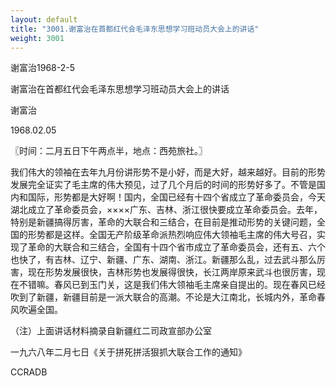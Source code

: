 ```yaml
---
layout: default
title: "3001.谢富治在首都红代会毛泽东思想学习班动员大会上的讲话"
weight: 3001
---
```


谢富治1968-2-5

谢富治在首都红代会毛泽东思想学习班动员大会上的讲话

谢富治

1968.02.05

〖时间：二月五日下午两点半，地点：西苑旅社。〗

我们伟大的领袖在去年九月份讲形势不是小好，而是大好，越来越好。目前的形势发展完全证实了毛主席的伟大预见，过了几个月后的时间的形势好多了。不管是国内和国际，形势都是大好啊！国内，全国已经有十四个省成立了革命委员会，今天湖北成立了革命委员会，××××广东、吉林、浙江很快要成立革命委员会。去年，特别是新疆搞得厉害，革命的大联合和三结合，在目前是推动形势的关键问题，全国的形势都是这样。全国无产阶级革命派热烈响应伟大领袖毛主席的伟大号召，实现了革命的大联合和三结合，全国有十四个省市成立了革命委员会，还有五、六个也快了，有吉林、辽宁、新疆、广东、湖南、浙江。新疆那么乱，过去武斗那么厉害，现在形势发展很快，吉林形势也发展得很快，长江两岸原来武斗也很厉害，现在不错嘛。春风已到玉门关，这是我们伟大领袖毛主席亲自提出的。现在春风已经吹到了新疆，新疆目前是一派大联合的高潮。不论是大江南北，长城内外，革命春风吹遍全国。

（注）上面讲话材料摘录自新疆红二司政宣部办公室

一九六八年二月七日《关于拼死拼活狠抓大联合工作的通知》

CCRADB

